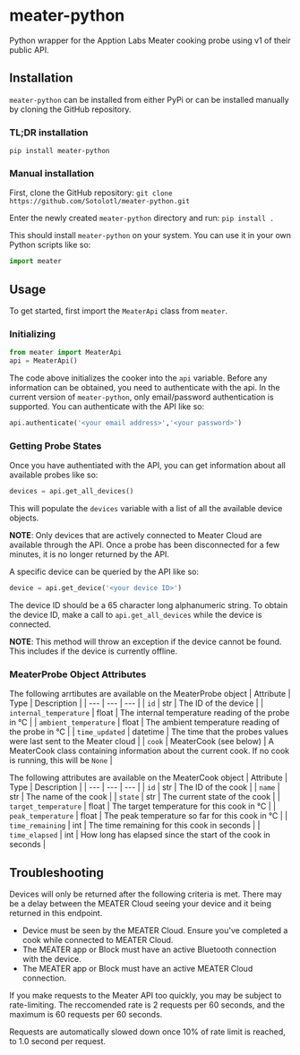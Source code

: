 # meater-python

Python wrapper for the Apption Labs Meater cooking probe using v1 of their public API.

## Installation

`meater-python` can be installed from either PyPi or can be installed manually by cloning the GitHub repository.

### TL;DR installation

```pip install meater-python```

### Manual installation

First, clone the GitHub repository:
```git clone https://github.com/Sotolotl/meater-python.git```

Enter the newly created `meater-python` directory and run:
```pip install .```

This should install `meater-python` on your system. You can use it in your own Python scripts like so:

```python
import meater
```

## Usage

To get started, first import the `MeaterApi` class from `meater`.

### Initializing

```python
from meater import MeaterApi
api = MeaterApi()
```

The code above initializes the cooker into the `api` variable. Before any information can be obtained, you need to authenticate with the api. In the current version of `meater-python`, only email/password authentication is supported. You can authenticate with the API like so:

```python
api.authenticate('<your email address>','<your password>')
```

### Getting Probe States

Once you have authentiated with the API, you can get information about all available probes like so:

```python
devices = api.get_all_devices()
```

This will populate the `devices` variable with a list of all the available device objects.

**NOTE**: Only devices that are actively connected to Meater Cloud are available through the API. Once a probe has been disconnected for a few minutes, it is no longer returned by the API.

A specific device can be queried by the API like so:

```python
device = api.get_device('<your device ID>')
```

The device ID should be a 65 character long alphanumeric string. To obtain the device ID, make a call to `api.get_all_devices` while the device is connected.

**NOTE**: This method will throw an exception if the device cannot be found. This includes if the device is currently offline.

### MeaterProbe Object Attributes

The following arrtibutes are available on the MeaterProbe object
| Attribute | Type | Description |
| --- | --- | --- |
| `id` | str | The ID of the device |
| `internal_temperature` | float | The internal temperature reading of the probe in ℃ |
| `ambient_temperature` | float | The ambient temperature reading of the probe in ℃ |
| `time_updated` | datetime | The time that the probes values were last sent to the Meater cloud |
| `cook` | MeaterCook (see below) | A MeaterCook class containing information about the current cook. If no cook is running, this will be `None` |

The following attributes are available on the MeaterCook object
| Attribute | Type | Description |
| --- | --- | --- |
| `id` | str | The ID of the cook |
| `name` | str | The name of the cook |
| `state` | str | The current state of the cook |
| `target_temperature` | float | The target temperature for this cook in ℃ |
| `peak_temperature` | float | The peak temperature so far for this cook in ℃ |
| `time_remaining` | int | The time remaining for this cook in seconds |
| `time_elapsed` | int | How long has elapsed since the start of the cook in seconds |

## Troubleshooting

Devices will only be returned after the following criteria is met. There may be a delay between the MEATER Cloud seeing your device and it being returned in this endpoint.

* Device must be seen by the MEATER Cloud. Ensure you've completed a cook while connected to MEATER Cloud.
* The MEATER app or Block must have an active Bluetooth connection with the device.
* The MEATER app or Block must have an active MEATER Cloud connection.

If you make requests to the Meater API too quickly, you may be subject to rate-limiting. The reccomended rate is 2 requests per 60 seconds, and the maximum is 60 requests per 60 seconds.

Requests are automatically slowed down once 10% of rate limit is reached, to 1.0 second per request.
